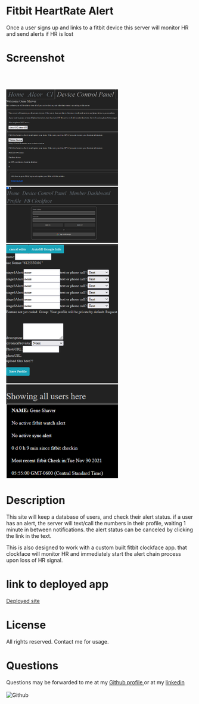# Fitbit HeartRate Alert
Once a user signs up and links to a fitbit device this server will monitor HR and send alerts if HR is lost
# Screenshot
<br></br>
<p float="left">
  <img src="/15.png" width="300" />
  <img src="/16.png" width="300" />
  <img src="/17.png" width="300" />
  <img src="/18.png" width="300" />
</p>

# Description
This site will keep a database of users, and check their alert status. if a user has an alert, the server will text/call the numbers in their profile, waiting 1 minute in between notifications. the alert status can be canceled by clicking the link in the text. 

This is also designed to work with a custom built fitbit clockface app. that clockface will monitor HR and immediately start the alert chain process upon loss of HR signal. 
# link to deployed app
<a href='https://cryonics-member-response-info.herokuapp.com/publicHomePage'>Deployed site </a>

# License
All rights reserved. Contact me for usage. 
# Questions
 Questions may be forwarded to me at my 
<a href='https://github.com/gshaver82'>Github profile </a>
or at my 
<a href='https://www.linkedin.com/in/gene-shaver-7b574b1a4/'>linkedin</a>
<br></br>
<img src='https://avatars.githubusercontent.com/u/52022933?v=4' alt=Github profile picture width=100>